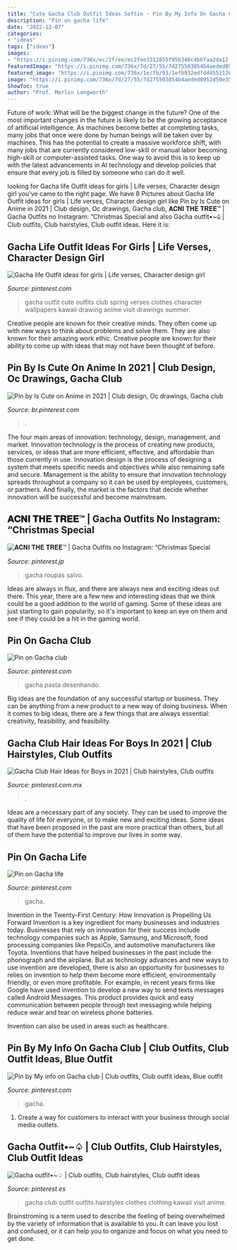 ```yaml
---
title: "Cute Gacha Club Outfit Ideas Softie - Pin By My Info On Gacha Club"
description: "Pin on gacha life"
date: "2022-12-07"
categories:
- "ideas"
tags: ["ideas"]
images:
- "https://i.pinimg.com/736x/ec/2f/ee/ec2fee3312855f95b346c4b6faa2da12.jpg"
featuredImage: "https://i.pinimg.com/736x/7d/27/55/7d275503854b4aeded8952d50e355ad6.jpg"
featured_image: "https://i.pinimg.com/736x/1e/fb/93/1efb932edfdd4551126362d88bb42491.jpg"
image: "https://i.pinimg.com/736x/7d/27/55/7d275503854b4aeded8952d50e355ad6.jpg"
ShowToc: true
author: "Prof. Merlin Langworth"
---
```



Future of work: What will be the biggest change in the future?
One of the most important changes in the future is likely to be the growing acceptance of artificial intelligence. As machines become better at completing tasks, many jobs that once were done by human beings will be taken over by machines. This has the potential to create a massive workforce shift, with many jobs that are currently considered low-skill or manual labor becoming high-skill or computer-assisted tasks. One way to avoid this is to keep up with the latest advancements in AI technology and develop policies that ensure that every job is filled by someone who can do it well.

	

		
looking for Gacha life Outfit ideas for girls | Life verses, Character design girl you've came to the right page. We have 8 Pictures about Gacha life Outfit ideas for girls | Life verses, Character design girl like Pin by Is Cute on Anime in 2021 | Club design, Oc drawings, Gacha club, 𝐀𝐂𝐍𝐈 𝐓𝐇𝐄 𝐓𝐑𝐄𝐄™ | Gacha Outfits no Instagram: “Christmas Special and also Gacha outfit•~♤ | Club outfits, Club hairstyles, Club outfit ideas. Here it is:
		
    
## Gacha Life Outfit Ideas For Girls | Life Verses, Character Design Girl

<img loading=lazy src="https://i.pinimg.com/736x/ec/2f/ee/ec2fee3312855f95b346c4b6faa2da12.jpg" onerror="this.onerror=null;this.src='https://tse4.mm.bing.net/th?id=OIP.atCrcAn02qgIEpYaVXlTOAHaEK&amp;pid=15.1';" alt="Gacha life Outfit ideas for girls | Life verses, Character design girl">

_Source: pinterest.com_

>gacha outfit cute outfits club spring verses clothes character wallpapers kawaii drawing anime visit drawings summer. 

	

Creative people are known for their creative minds. They often come up with new ways to think about problems and solve them. They are also known for their amazing work ethic. Creative people are known for their ability to come up with ideas that may not have been thought of before.

    
## Pin By Is Cute On Anime In 2021 | Club Design, Oc Drawings, Gacha Club

<img loading=lazy src="https://i.pinimg.com/736x/f2/68/2e/f2682e9ed077a24b991ce60d39ff9047.jpg" onerror="this.onerror=null;this.src='https://tse2.mm.bing.net/th?id=OIP.pOGTuVisWORgfPQorrC_cAHaKp&amp;pid=15.1';" alt="Pin by Is Cute on Anime in 2021 | Club design, Oc drawings, Gacha club">

_Source: br.pinterest.com_

>. 

	

The four main areas of innovation: technology, design, management, and market.
Innovation technology is the process of creating new products, services, or ideas that are more efficient, effective, and affordable than those currently in use. Innovation design is the process of designing a system that meets specific needs and objectives while also remaining safe and secure. Management is the ability to ensure that innovation technology spreads throughout a company so it can be used by employees, customers, or partners. And finally, the market is the factors that decide whether innovation will be successful and become mainstream.

    
## 𝐀𝐂𝐍𝐈 𝐓𝐇𝐄 𝐓𝐑𝐄𝐄™ | Gacha Outfits No Instagram: “Christmas Special

<img loading=lazy src="https://i.pinimg.com/736x/81/f5/a5/81f5a5eceb21e819b7b8a85d2a13ab1f.jpg" onerror="this.onerror=null;this.src='https://tse3.mm.bing.net/th?id=OIP.cMr2KFLjxv4E0WHUxpQ5tgHaHa&amp;pid=15.1';" alt="𝐀𝐂𝐍𝐈 𝐓𝐇𝐄 𝐓𝐑𝐄𝐄™ | Gacha Outfits no Instagram: “Christmas Special">

_Source: pinterest.jp_

>gacha roupas salvo. 

	

Ideas are always in flux, and there are always new and exciting ideas out there. This year, there are a few new and interesting ideas that we think could be a good addition to the world of gaming. Some of these ideas are just starting to gain popularity, so it's important to keep an eye on them and see if they could be a hit in the gaming world.

    
## Pin On Gacha Club

<img loading=lazy src="https://i.pinimg.com/736x/7d/27/55/7d275503854b4aeded8952d50e355ad6.jpg" onerror="this.onerror=null;this.src='https://tse4.mm.bing.net/th?id=OIP.HcF_QRSClCLenba7ja3biwHaHi&amp;pid=15.1';" alt="Pin on Gacha club">

_Source: pinterest.com_

>gacha pasta desenhando. 

	

Big ideas are the foundation of any successful startup or business. They can be anything from a new product to a new way of doing business. When it comes to big ideas, there are a few things that are always essential: creativity, feasibility, and feasibility.

    
## Gacha Club Hair Ideas For Boys In 2021 | Club Hairstyles, Club Outfits

<img loading=lazy src="https://i.pinimg.com/736x/8b/60/17/8b6017485a9f02c5fc857b7bccf6ee4b.jpg" onerror="this.onerror=null;this.src='https://tse2.mm.bing.net/th?id=OIP.Ub506Faav2e-FcNpPL92KAHaLO&amp;pid=15.1';" alt="Gacha Club Hair Ideas for Boys in 2021 | Club hairstyles, Club outfits">

_Source: pinterest.com.mx_

>. 

	

Ideas are a necessary part of any society. They can be used to improve the quality of life for everyone, or to make new and exciting ideas. Some ideas that have been proposed in the past are more practical than others, but all of them have the potential to improve our lives in some way.

    
## Pin On Gacha Life

<img loading=lazy src="https://i.pinimg.com/736x/ef/a6/2e/efa62e034a2d7c613aa27a27a94306fb.jpg" onerror="this.onerror=null;this.src='https://tse2.mm.bing.net/th?id=OIP._DXmh6LP12jLtivEnuvCRQHaHa&amp;pid=15.1';" alt="Pin on Gacha life">

_Source: pinterest.com_

>gacha. 

	

Invention in the Twenty-First Century: How Innovation is Propelling Us Forward
Invention is a key ingredient for many businesses and industries today. Businesses that rely on innovation for their success include technology companies such as Apple, Samsung, and Microsoft, food processing companies like PepsiCo, and automotive manufacturers like Toyota. Inventions that have helped businesses in the past include the phonograph and the airplane.
But as technology advances and new ways to use invention are developed, there is also an opportunity for businesses to relies on invention to help them become more efficient, environmentally friendly, or even more profitable. For example, in recent years firms like Google have used invention to develop a new way to send texts messages called Android Messages. This product provides quick and easy communication between people through text messaging while helping reduce wear and tear on wireless phone batteries.

Invention can also be used in areas such as healthcare.

    
## Pin By My Info On Gacha Club | Club Outfits, Club Outfit Ideas, Blue Outfit

<img loading=lazy src="https://i.pinimg.com/736x/49/45/bd/4945bdb638e256bb1b0ebe3e957179b7.jpg" onerror="this.onerror=null;this.src='https://tse1.mm.bing.net/th?id=OIP.frzei2DJyhhFOOZhPlQkKgHaP3&amp;pid=15.1';" alt="Pin by My info on Gacha club | Club outfits, Club outfit ideas, Blue outfit">

_Source: pinterest.com_

>gacha. 

	

1. Create a way for customers to interact with your business through social media outlets.

    
## Gacha Outfit•~♤ | Club Outfits, Club Hairstyles, Club Outfit Ideas

<img loading=lazy src="https://i.pinimg.com/736x/1e/fb/93/1efb932edfdd4551126362d88bb42491.jpg" onerror="this.onerror=null;this.src='https://tse1.mm.bing.net/th?id=OIP.93yxv6rBqcsQSfwx8McvWQHaHd&amp;pid=15.1';" alt="Gacha outfit•~♤ | Club outfits, Club hairstyles, Club outfit ideas">

_Source: pinterest.es_

>gacha club outfit outfits hairstyles clothes clothing kawaii visit anime. 

	

Brainstroming is a term used to describe the feeling of being overwhelmed by the variety of information that is available to you. It can leave you lost and confused, or it can help you to organize and focus on what you need to get done.

